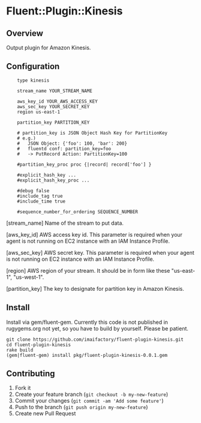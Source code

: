 # Fluent::Plugin::Kinesis

## Overview

Output plugin for Amazon Kinesis.

## Configuration
```
    type kinesis

    stream_name YOUR_STREAM_NAME

    aws_key_id YOUR_AWS_ACCESS_KEY
    aws_sec_key YOUR_SECRET_KEY
    region us-east-1

    partition_key PARTITION_KEY

    # partition_key is JSON Object Hash Key for PartitionKey
    # e.g.)
    #   JSON Object: {'foo': 100, 'bar': 200}
    #   fluentd conf: partition_key=foo
    #   -> PutRecord Action: PartitionKey=100

    #partition_key_proc proc {|record| record['foo'] }

    #explicit_hash_key ...
    #explicit_hash_key_proc ...

    #debug false
    #include_tag true
    #include_time true

    #sequence_number_for_ordering SEQUENCE_NUMBER
```
[stream_name] Name of the stream to put data.

[aws_key_id] AWS access key id. This parameter is required when your agent is not running on EC2 instance with an IAM Instance Profile.

[aws_sec_key] AWS secret key. This parameter is required when your agent is not running on EC2 instance with an IAM Instance Profile.

[region] AWS region of your stream. It should be in form like these "us-east-1", "us-west-1".

[partition_key] The key to designate for partition key in Amazon Kinesis.

## Install
Install via gem/fluent-gem. Currently this code is not published in rugygems.org not yet, so you have to build by yourself.
Please be patient.
```
git clone https://github.com/imaifactory/fluent-plugin-kinesis.git
cd fluent-plugin-kinesis
rake build
(gem|fluent-gem) install pkg/fluent-plugin-kinesis-0.0.1.gem
```
 

## Contributing

1. Fork it
2. Create your feature branch (`git checkout -b my-new-feature`)
3. Commit your changes (`git commit -am 'Add some feature'`)
4. Push to the branch (`git push origin my-new-feature`)
5. Create new Pull Request
